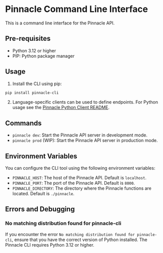 # Pinnacle Command Line Interface
This is a command line interface for the Pinnacle API.

## Pre-requisites
- Python 3.12 or higher
- PIP: Python package manager

## Usage
1) Install the CLI using pip:
```bash
pip install pinnacle-cli
```
2) Language-specific clients can be used to define endpoints. For Python usage see the [Pinnacle Python Client README](../client-packages/pinnacle-python/README.md). 


## Commands
- `pinnacle dev`: Start the Pinnacle API server in development mode.
- `pinnacle prod` (WIP): Start the Pinnacle API server in production mode.

## Environment Variables
You can configure the CLI tool using the following environment variables:

- `PINNACLE_HOST`: The host of the Pinnacle API. Default is `localhost`.
- `PINNACLE_PORT`: The port of the Pinnacle API. Default is `8000`.
- `PINNACLE_DIRECTORY`: The directory where the Pinnacle functions are located. Default is `./pinnacle`.

## Errors and Debugging
### No matching distribution found for pinnacle-cli
If you encounter the error `No matching distribution found for pinnacle-cli`, ensure that you have the correct version of Python installed. The Pinnacle CLI requires Python 3.12 or higher.
